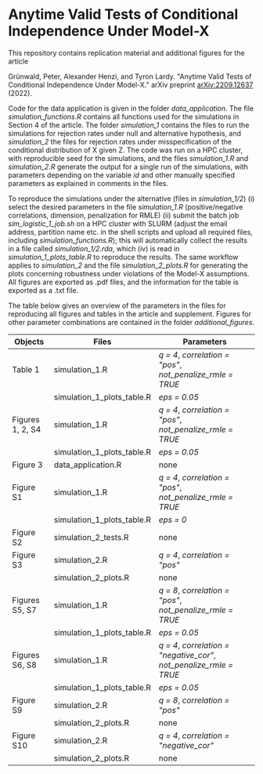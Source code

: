 # Anytime Valid Tests of Conditional Independence Under Model-X

This repository contains replication material and additional figures for the article

Grünwald, Peter, Alexander Henzi, and Tyron Lardy. "Anytime Valid Tests of Conditional Independence Under Model-X." arXiv preprint [arXiv:2209.12637](https://arxiv.org/abs/2209.12637) (2022).
 
Code for the data application is given in the folder *data_application*. The file *simulation_functions.R* contains all functions used for the simulations in Section 4 of the article. The folder *simulation_1* contains the files to run the simulations for rejection rates under null and alternative hypothesis, and *simulation_2* the files for rejection rates under misspecification of the conditional distribution of X given Z. The code was run on a HPC cluster, with reproducible seed for the simulations, and the files *simulation_1.R* and *simulation_2.R* generate the output for a single run of the simulations, with parameters depending on the variable *id* and other manually specified parameters as explained in comments in the files.

To reproduce the simulations under the alternative (files in *simulation_1/2*) (i) select the desired parameters in the file *simulation_1.R* (positive/negative correlations, dimension, penalization for RMLE) (ii) submit the batch job *sim_logistic_1_job.sh* on a HPC cluster with SLURM (adjust the email address, partition name etc. in the shell scripts and upload all required files, including *simulation_functions.R*); this will automatically collect the results in a file called *simulation_1/2.rda*, which (iv) is read in *simulation_1_plots_table.R* to reproduce the results. The same workflow applies to *simulation_2* and the file *simulation_2_plots.R* for generating the plots concerning robustness under violations of the Model-X assumptions. All figures are exported as .pdf files, and the information for the table is exported as a .txt file.

The table below gives an overview of the parameters in the files for reproducing all figures and tables in the article and supplement. Figures for other parameter combinations are contained in the folder *additional_figures*.

| Objects            | Files                                | Parameters                                                          | 
| ------------------ | ------------------------------------ | --------------------------------------------------------            |
| Table 1            | simulation_1.R                       | *q = 4*, *correlation = "pos"*, *not_penalize_rmle = TRUE*          |
|                    | simulation_1_plots_table.R           | *eps = 0.05*                                                        |
| Figures 1, 2, S4   | simulation_1.R                       | *q = 4*, *correlation = "pos"*, *not_penalize_rmle = TRUE*          |
|                    | simulation_1_plots_table.R           | *eps = 0.05*                                                        |
| Figure 3           | data_application.R                   | none                                                                |
| Figure S1          | simulation_1.R                       | *q = 4*, *correlation = "pos"*, *not_penalize_rmle = TRUE*          |
|                    | simulation_1_plots_table.R           | *eps = 0*                                                           |
| Figure S2          | simulation_2_tests.R                 | none                                                                |
| Figure S3          | simulation_2.R                       | *q = 4*, *correlation = "pos"*                                      |
|                    | simulation_2_plots.R                 | none                                                                |
| Figures S5, S7     | simulation_1.R                       | *q = 8*, *correlation = "pos"*, *not_penalize_rmle = TRUE*          |
|                    | simulation_1_plots_table.R           | *eps = 0.05*                                                        |
| Figures S6, S8     | simulation_1.R                       | *q = 4*, *correlation = "negative_cor"*, *not_penalize_rmle = TRUE* |
|                    | simulation_1_plots_table.R           | *eps = 0.05*                                                        |
| Figure S9          | simulation_2.R                       | *q = 8*, *correlation = "pos"*                                      |
|                    | simulation_2_plots.R                 | none                                                                |
| Figure S10         | simulation_2.R                       | *q = 4*, *correlation = "negative_cor"*                             |
|                    | simulation_2_plots.R                 | none                                                                |